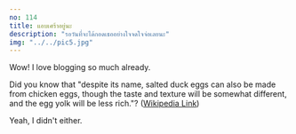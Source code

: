 ```yaml
---
no: 114
title: แอบเศร้าอยู่นะ
description: "รอวันที่จะได้กอดเธออย่างใจจดใจจ่อเลยนะ"
img: "../../pic5.jpg"
---
```


Wow! I love blogging so much already.

Did you know that "despite its name, salted duck eggs can also be made from
chicken eggs, though the taste and texture will be somewhat different, and the
egg yolk will be less rich."?
([Wikipedia Link](https://en.wikipedia.org/wiki/Salted_duck_egg))

Yeah, I didn't either.
